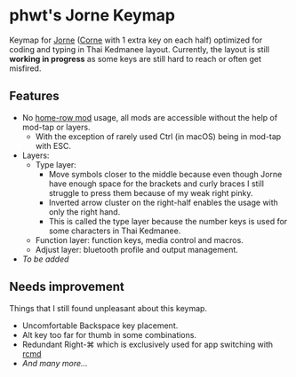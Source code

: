 # phwt's Jorne Keymap

Keymap for [Jorne](https://github.com/joric/jorne) ([Corne](https://github.com/foostan/crkbd) with 1 extra key on each half) optimized for coding and typing in Thai Kedmanee layout. Currently, the layout is still **working in progress** as some keys are still hard to reach or often get misfired.

## Features

- No [home-row mod](https://precondition.github.io/home-row-mods) usage, all mods are accessible without the help of mod-tap or layers.
  - With the exception of rarely used <key>Ctrl</key> (in macOS) being in mod-tap with <key>ESC</key>.
- Layers:
  - Type layer:
    - Move symbols closer to the middle because even though Jorne have enough space for the brackets and curly braces I still struggle to press them because of my weak right pinky.
    - Inverted arrow cluster on the right-half enables the usage with only the right hand.
    - This is called the type layer because the number keys is used for some characters in Thai Kedmanee.
  - Function layer: function keys, media control and macros.
  - Adjust layer: bluetooth profile and output management.
- _To be added_

## Needs improvement

Things that I still found unpleasant about this keymap.

- Uncomfortable <key>Backspace</key> key placement.
- <key>Alt</key> key too far for thumb in some combinations.
- Redundant <key>Right-⌘</key> which is exclusively used for app switching with [rcmd](https://lowtechguys.com/rcmd/)
- _And many more..._
